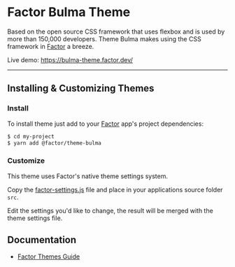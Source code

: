 # Factor Bulma Theme

Based on the open source CSS framework that uses flexbox and is used by more than 150,000 developers. Theme Bulma makes using the CSS framework in [Factor](https://factor.dev/) a breeze.

Live demo: https://bulma-theme.factor.dev/

---

## Installing & Customizing Themes

### Install

To install theme just add to your [Factor](https://factor.dev/) app's project dependencies:

```bash
$ cd my-project
$ yarn add @factor/theme-bulma
```

### Customize

This theme uses Factor's native theme settings system.

Copy the [factor-settings.js](https://github.com/fiction-com/factor/blob/master/%40factor/%40themes/theme-bulma/src/factor-settings.js) file and place in your applications source folder `src`.

Edit the settings you'd like to change, the result will be merged with the theme settings file.

## Documentation

- [Factor Themes Guide](https://factor.dev/guide/themes)
